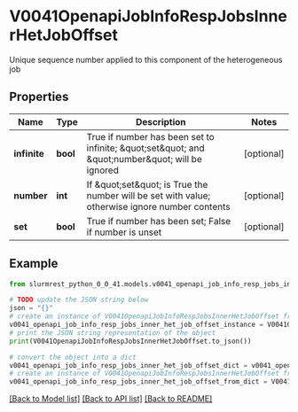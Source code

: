 # V0041OpenapiJobInfoRespJobsInnerHetJobOffset

Unique sequence number applied to this component of the heterogeneous job

## Properties

Name | Type | Description | Notes
------------ | ------------- | ------------- | -------------
**infinite** | **bool** | True if number has been set to infinite; \&quot;set\&quot; and \&quot;number\&quot; will be ignored | [optional] 
**number** | **int** | If \&quot;set\&quot; is True the number will be set with value; otherwise ignore number contents | [optional] 
**set** | **bool** | True if number has been set; False if number is unset | [optional] 

## Example

```python
from slurmrest_python_0_0_41.models.v0041_openapi_job_info_resp_jobs_inner_het_job_offset import V0041OpenapiJobInfoRespJobsInnerHetJobOffset

# TODO update the JSON string below
json = "{}"
# create an instance of V0041OpenapiJobInfoRespJobsInnerHetJobOffset from a JSON string
v0041_openapi_job_info_resp_jobs_inner_het_job_offset_instance = V0041OpenapiJobInfoRespJobsInnerHetJobOffset.from_json(json)
# print the JSON string representation of the object
print(V0041OpenapiJobInfoRespJobsInnerHetJobOffset.to_json())

# convert the object into a dict
v0041_openapi_job_info_resp_jobs_inner_het_job_offset_dict = v0041_openapi_job_info_resp_jobs_inner_het_job_offset_instance.to_dict()
# create an instance of V0041OpenapiJobInfoRespJobsInnerHetJobOffset from a dict
v0041_openapi_job_info_resp_jobs_inner_het_job_offset_from_dict = V0041OpenapiJobInfoRespJobsInnerHetJobOffset.from_dict(v0041_openapi_job_info_resp_jobs_inner_het_job_offset_dict)
```
[[Back to Model list]](../README.md#documentation-for-models) [[Back to API list]](../README.md#documentation-for-api-endpoints) [[Back to README]](../README.md)


